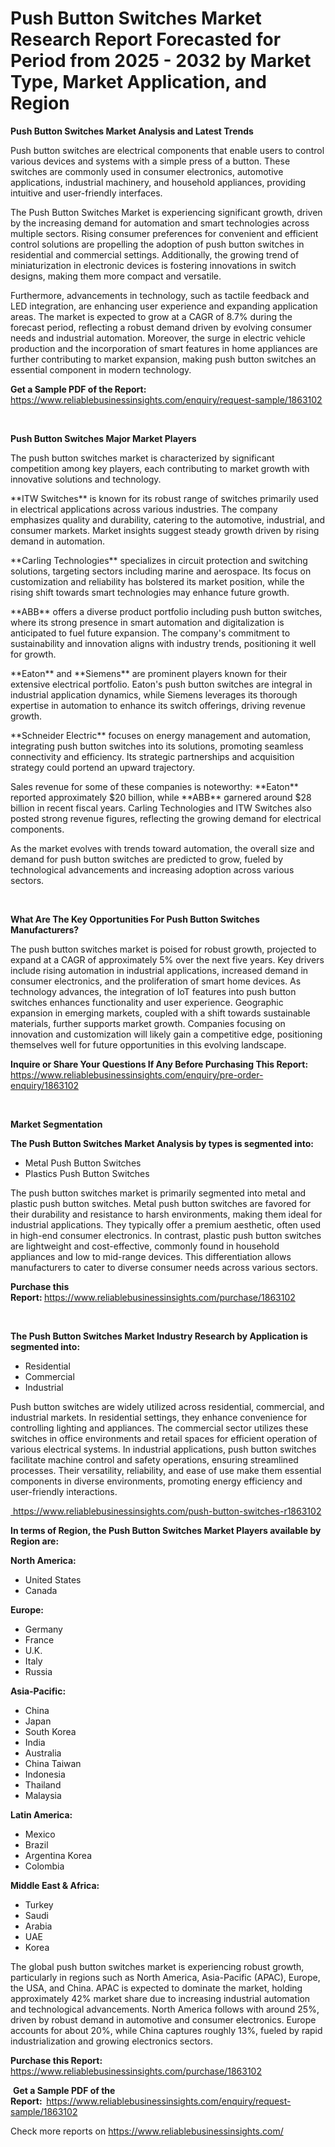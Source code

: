 <p><h1>Push Button Switches Market Research Report Forecasted for Period from 2025 -  2032 by Market Type, Market Application, and Region</h1></p><p><strong>Push Button Switches Market Analysis and Latest Trends</strong></p>
<p><p>Push button switches are electrical components that enable users to control various devices and systems with a simple press of a button. These switches are commonly used in consumer electronics, automotive applications, industrial machinery, and household appliances, providing intuitive and user-friendly interfaces. </p><p>The Push Button Switches Market is experiencing significant growth, driven by the increasing demand for automation and smart technologies across multiple sectors. Rising consumer preferences for convenient and efficient control solutions are propelling the adoption of push button switches in residential and commercial settings. Additionally, the growing trend of miniaturization in electronic devices is fostering innovations in switch designs, making them more compact and versatile.</p><p>Furthermore, advancements in technology, such as tactile feedback and LED integration, are enhancing user experience and expanding application areas. The market is expected to grow at a CAGR of 8.7% during the forecast period, reflecting a robust demand driven by evolving consumer needs and industrial automation. Moreover, the surge in electric vehicle production and the incorporation of smart features in home appliances are further contributing to market expansion, making push button switches an essential component in modern technology.</p></p>
<p><strong>Get a Sample PDF of the Report:&nbsp;</strong> <a href="https://www.reliablebusinessinsights.com/enquiry/request-sample/1863102?utm_campaign=3045&utm_medium=2&utm_source=Github&utm_content=ia&utm_term=06042025&utm_id=push-button-switches">https://www.reliablebusinessinsights.com/enquiry/request-sample/1863102</a></p>
<p>&nbsp;</p>
<p><strong>Push Button Switches Major Market Players</strong></p>
<p><p>The push button switches market is characterized by significant competition among key players, each contributing to market growth with innovative solutions and technology. </p><p>**ITW Switches** is known for its robust range of switches primarily used in electrical applications across various industries. The company emphasizes quality and durability, catering to the automotive, industrial, and consumer markets. Market insights suggest steady growth driven by rising demand in automation.</p><p>**Carling Technologies** specializes in circuit protection and switching solutions, targeting sectors including marine and aerospace. Its focus on customization and reliability has bolstered its market position, while the rising shift towards smart technologies may enhance future growth.</p><p>**ABB** offers a diverse product portfolio including push button switches, where its strong presence in smart automation and digitalization is anticipated to fuel future expansion. The company's commitment to sustainability and innovation aligns with industry trends, positioning it well for growth.</p><p>**Eaton** and **Siemens** are prominent players known for their extensive electrical portfolio. Eaton's push button switches are integral in industrial application dynamics, while Siemens leverages its thorough expertise in automation to enhance its switch offerings, driving revenue growth.</p><p>**Schneider Electric** focuses on energy management and automation, integrating push button switches into its solutions, promoting seamless connectivity and efficiency. Its strategic partnerships and acquisition strategy could portend an upward trajectory.</p><p>Sales revenue for some of these companies is noteworthy: **Eaton** reported approximately $20 billion, while **ABB** garnered around $28 billion in recent fiscal years. Carling Technologies and ITW Switches also posted strong revenue figures, reflecting the growing demand for electrical components.</p><p>As the market evolves with trends toward automation, the overall size and demand for push button switches are predicted to grow, fueled by technological advancements and increasing adoption across various sectors.</p></p>
<p>&nbsp;</p>
<p><strong>What Are The Key Opportunities For Push Button Switches Manufacturers?</strong></p>
<p><p>The push button switches market is poised for robust growth, projected to expand at a CAGR of approximately 5% over the next five years. Key drivers include rising automation in industrial applications, increased demand in consumer electronics, and the proliferation of smart home devices. As technology advances, the integration of IoT features into push button switches enhances functionality and user experience. Geographic expansion in emerging markets, coupled with a shift towards sustainable materials, further supports market growth. Companies focusing on innovation and customization will likely gain a competitive edge, positioning themselves well for future opportunities in this evolving landscape.</p></p>
<p><strong>Inquire or Share Your Questions If Any Before Purchasing This Report:</strong> <a href="https://www.reliablebusinessinsights.com/enquiry/pre-order-enquiry/1863102?utm_campaign=3045&utm_medium=2&utm_source=Github&utm_content=ia&utm_term=06042025&utm_id=push-button-switches">https://www.reliablebusinessinsights.com/enquiry/pre-order-enquiry/1863102</a></p>
<p>&nbsp;</p>
<p><strong>Market Segmentation</strong></p>
<p><strong>The Push Button Switches Market Analysis by types is segmented into:</strong></p>
<p><ul><li>Metal Push Button Switches</li><li>Plastics Push Button Switches</li></ul></p>
<p><p>The push button switches market is primarily segmented into metal and plastic push button switches. Metal push button switches are favored for their durability and resistance to harsh environments, making them ideal for industrial applications. They typically offer a premium aesthetic, often used in high-end consumer electronics. In contrast, plastic push button switches are lightweight and cost-effective, commonly found in household appliances and low to mid-range devices. This differentiation allows manufacturers to cater to diverse consumer needs across various sectors.</p></p>
<p><strong>Purchase this Report:&nbsp;</strong><a href="https://www.reliablebusinessinsights.com/purchase/1863102?utm_campaign=3045&utm_medium=2&utm_source=Github&utm_content=ia&utm_term=06042025&utm_id=push-button-switches">https://www.reliablebusinessinsights.com/purchase/1863102</a></p>
<p>&nbsp;</p>
<p><strong>The Push Button Switches Market Industry Research by Application is segmented into:</strong></p>
<p><ul><li>Residential</li><li>Commercial</li><li>Industrial</li></ul></p>
<p><p>Push button switches are widely utilized across residential, commercial, and industrial markets. In residential settings, they enhance convenience for controlling lighting and appliances. The commercial sector utilizes these switches in office environments and retail spaces for efficient operation of various electrical systems. In industrial applications, push button switches facilitate machine control and safety operations, ensuring streamlined processes. Their versatility, reliability, and ease of use make them essential components in diverse environments, promoting energy efficiency and user-friendly interactions.</p></p>
<p><a href="https://www.reliablebusinessinsights.com/push-button-switches-r1863102?utm_campaign=3045&utm_medium=2&utm_source=Github&utm_content=ia&utm_term=06042025&utm_id=push-button-switches">&nbsp;https://www.reliablebusinessinsights.com/push-button-switches-r1863102</a></p>
<p><strong>In terms of Region, the Push Button Switches Market Players available by Region are:</strong></p>
<p>
    <p> <strong> North America: </strong>
        <ul>
            <li>United States</li>
            <li>Canada</li>
        </ul>
        </p> 
    <p> <strong> Europe: </strong>
        <ul>
            <li>Germany</li>
            <li>France</li>
            <li>U.K.</li>
            <li>Italy</li>
            <li>Russia</li>
        </ul>
        </p> 
    <p> <strong> Asia-Pacific: </strong>
        <ul>
            <li>China</li>
            <li>Japan</li>
            <li>South Korea</li>
            <li>India</li>
            <li>Australia</li>
            <li>China Taiwan</li>
            <li>Indonesia</li>
            <li>Thailand</li>
            <li>Malaysia</li>
        </ul>
        </p> 
    <p> <strong> Latin America: </strong>
        <ul>
            <li>Mexico</li>
            <li>Brazil</li>
            <li>Argentina Korea</li>
            <li>Colombia</li>
        </ul>
        </p> 
    <p> <strong> Middle East & Africa: </strong>
        <ul>
            <li>Turkey</li>
            <li>Saudi</li>
            <li>Arabia</li>
            <li>UAE</li>
            <li>Korea</li>
        </ul>
    </p>
    </p>
<p><p>The global push button switches market is experiencing robust growth, particularly in regions such as North America, Asia-Pacific (APAC), Europe, the USA, and China. APAC is expected to dominate the market, holding approximately 42% market share due to increasing industrial automation and technological advancements. North America follows with around 25%, driven by robust demand in automotive and consumer electronics. Europe accounts for about 20%, while China captures roughly 13%, fueled by rapid industrialization and growing electronics sectors.</p></p>
<p><strong>Purchase this Report: </strong><a href="https://www.reliablebusinessinsights.com/purchase/1863102?utm_campaign=3045&utm_medium=2&utm_source=Github&utm_content=ia&utm_term=06042025&utm_id=push-button-switches">https://www.reliablebusinessinsights.com/purchase/1863102</a></p>
<p>&nbsp;<strong>Get a Sample PDF of the Report:&nbsp;&nbsp;</strong><a href="https://www.reliablebusinessinsights.com/enquiry/request-sample/1863102?utm_campaign=3045&utm_medium=2&utm_source=Github&utm_content=ia&utm_term=06042025&utm_id=push-button-switches">https://www.reliablebusinessinsights.com/enquiry/request-sample/1863102</a></p>
<p><strong></strong></p>
<p>Check more reports on <a href="https://www.reliablebusinessinsights.com/?utm_campaign=3045&utm_medium=2&utm_source=Github&utm_content=ia&utm_term=06042025&utm_id=push-button-switches">https://www.reliablebusinessinsights.com/</a></p>